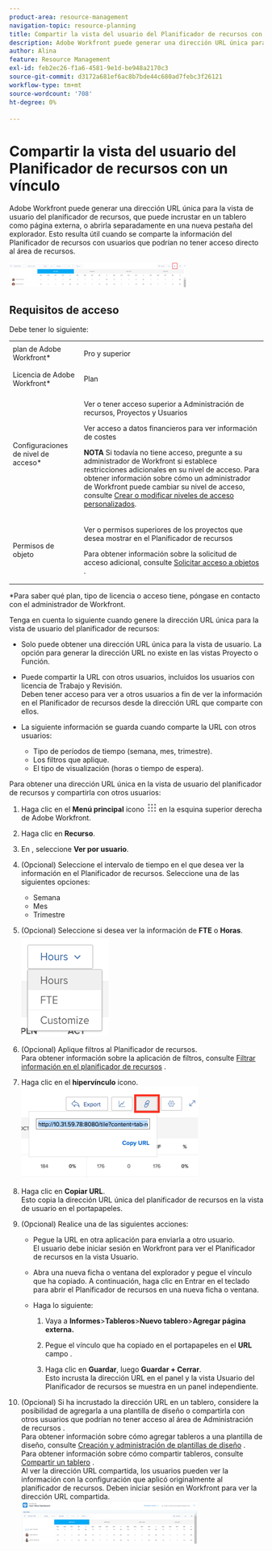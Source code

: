 ```yaml
---
product-area: resource-management
navigation-topic: resource-planning
title: Compartir la vista del usuario del Planificador de recursos con un vínculo
description: Adobe Workfront puede generar una dirección URL única para la vista de usuario del planificador de recursos, que puede incrustar en un tablero como página externa, o abrirla separadamente en una nueva pestaña del explorador. Esto resulta útil cuando se comparte la información del Planificador de recursos con usuarios que podrían no tener acceso directo al área de recursos.
author: Alina
feature: Resource Management
exl-id: feb2ec26-f1a6-4581-9e1d-be948a2170c3
source-git-commit: d3172a681ef6ac8b7bde44c680ad7febc3f26121
workflow-type: tm+mt
source-wordcount: '708'
ht-degree: 0%

---
```


# Compartir la vista del usuario del Planificador de recursos con un vínculo

Adobe Workfront puede generar una dirección URL única para la vista de usuario del planificador de recursos, que puede incrustar en un tablero como página externa, o abrirla separadamente en una nueva pestaña del explorador. Esto resulta útil cuando se comparte la información del Planificador de recursos con usuarios que podrían no tener acceso directo al área de recursos.

![](assets/rp-user-view-with-link-highlight-350x49.png)

## Requisitos de acceso

Debe tener lo siguiente:

<table style="table-layout:auto"> 
 <col> 
 <col> 
 <tbody> 
  <tr> 
   <td role="rowheader">plan de Adobe Workfront*</td> 
   <td> <p>Pro y superior</p> </td> 
  </tr> 
  <tr> 
   <td role="rowheader">Licencia de Adobe Workfront*</td> 
   <td> <p>Plan </p> </td> 
  </tr> 
  <tr> 
   <td role="rowheader">Configuraciones de nivel de acceso*</td> 
   <td> <p>Ver o tener acceso superior a Administración de recursos, Proyectos y Usuarios</p> <p>Ver acceso a datos financieros para ver información de costes </p> <p><b>NOTA</b> Si todavía no tiene acceso, pregunte a su administrador de Workfront si establece restricciones adicionales en su nivel de acceso. Para obtener información sobre cómo un administrador de Workfront puede cambiar su nivel de acceso, consulte <a href="../../administration-and-setup/add-users/configure-and-grant-access/create-modify-access-levels.md" class="MCXref xref">Crear o modificar niveles de acceso personalizados</a>.</p> </td> 
  </tr> 
  <tr> 
   <td role="rowheader">Permisos de objeto</td> 
   <td> <p>Ver o permisos superiores de los proyectos que desea mostrar en el Planificador de recursos</p> <p>Para obtener información sobre la solicitud de acceso adicional, consulte <a href="../../workfront-basics/grant-and-request-access-to-objects/request-access.md" class="MCXref xref">Solicitar acceso a objetos </a>.</p> </td> 
  </tr> 
 </tbody> 
</table>

&#42;Para saber qué plan, tipo de licencia o acceso tiene, póngase en contacto con el administrador de Workfront.


Tenga en cuenta lo siguiente cuando genere la dirección URL única para la vista de usuario del planificador de recursos:

* Solo puede obtener una dirección URL única para la vista de usuario. La opción para generar la dirección URL no existe en las vistas Proyecto o Función.
* Puede compartir la URL con otros usuarios, incluidos los usuarios con licencia de Trabajo y Revisión.\
   Deben tener acceso para ver a otros usuarios a fin de ver la información en el Planificador de recursos desde la dirección URL que comparte con ellos.
* La siguiente información se guarda cuando comparte la URL con otros usuarios:

   * Tipo de períodos de tiempo (semana, mes, trimestre).
   * Los filtros que aplique.
   * El tipo de visualización (horas o tiempo de espera).

Para obtener una dirección URL única en la vista de usuario del planificador de recursos y compartirla con otros usuarios:

1. Haga clic en el **Menú principal** icono ![](assets/main-menu-icon.png) en la esquina superior derecha de Adobe Workfront.

1. Haga clic en **Recurso**.
1. En , seleccione **Ver por usuario**.
1. (Opcional) Seleccione el intervalo de tiempo en el que desea ver la información en el Planificador de recursos. Seleccione una de las siguientes opciones:

   * Semana
   * Mes
   * Trimestre

1. (Opcional) Seleccione si desea ver la información de **FTE** o **Horas**.\
   ![RP_hours_or_fte_in_user_view.png](assets/rp-hours-or-fte-in-user-view.png)

1. (Opcional) Aplique filtros al Planificador de recursos.\
   Para obtener información sobre la aplicación de filtros, consulte [Filtrar información en el planificador de recursos](../../resource-mgmt/resource-planning/filter-resource-planner.md) .

1. Haga clic en el **hipervínculo** icono.\
   ![RP_Storm_generate_URL_with_copy_URL_link.png](assets/rp-storm-generate-url-with-copy-url-link-350x182.png)

1. Haga clic en **Copiar URL**.\
   Esto copia la dirección URL única del planificador de recursos en la vista de usuario en el portapapeles.

1. (Opcional) Realice una de las siguientes acciones:  

   * Pegue la URL en otra aplicación para enviarla a otro usuario.\
      El usuario debe iniciar sesión en Workfront para ver el Planificador de recursos en la vista Usuario.
   * Abra una nueva ficha o ventana del explorador y pegue el vínculo que ha copiado. A continuación, haga clic en Entrar en el teclado para abrir el Planificador de recursos en una nueva ficha o ventana.
   * Haga lo siguiente:

      <!--   
     <MadCap:conditionalText data-mc-conditions="QuicksilverOrClassic.Draft mode">   
     (NOTE:&nbsp;turn this into a numbered list)   
     </MadCap:conditionalText>   
     -->

      1. Vaya a **Informes**>**Tableros**>**Nuevo tablero**>**Agregar página externa.**

      1. Pegue el vínculo que ha copiado en el portapapeles en el **URL** campo .
      1. Haga clic en **Guardar**, luego **Guardar + Cerrar**.\
         Esto incrusta la dirección URL en el panel y la vista Usuario del Planificador de recursos se muestra en un panel independiente.

1. (Opcional) Si ha incrustado la dirección URL en un tablero, considere la posibilidad de agregarla a una plantilla de diseño o compartirla con otros usuarios que podrían no tener acceso al área de Administración de recursos .\
   Para obtener información sobre cómo agregar tableros a una plantilla de diseño, consulte [Creación y administración de plantillas de diseño](../../administration-and-setup/customize-workfront/use-layout-templates/create-and-manage-layout-templates.md) .\
   Para obtener información sobre cómo compartir tableros, consulte [Compartir un tablero](../../reports-and-dashboards/dashboards/creating-and-managing-dashboards/share-dashboard.md) .\
   Al ver la dirección URL compartida, los usuarios pueden ver la información con la configuración que aplicó originalmente al planificador de recursos. Deben iniciar sesión en Workfront para ver la dirección URL compartida.\
   ![user_view_dashoard_from_unique_url.png](assets/user-view-dashoard-from-unique-url-350x85.png)
